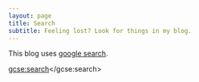 ```yaml
---
layout: page
title: Search
subtitle: Feeling lost? Look for things in my blog.
---
```


This blog uses [google search](http://google.com/cse).

<script>
  (function() {
    var cx = '005036231896853323962:4xmqe7fiq7q';
    var gcse = document.createElement('script');
    gcse.type = 'text/javascript';
    gcse.async = true;
    gcse.src = 'https://cse.google.com/cse.js?cx=' + cx;
    var s = document.getElementsByTagName('script')[0];
    s.parentNode.insertBefore(gcse, s);
  })();
</script>
<gcse:search></gcse:search>



